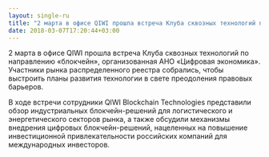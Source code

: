 ```yaml
---
layout: single-ru
title: "2 марта в офисе QIWI прошла встреча Клуба сквозных технологий по направлению «блокчейн», организованная АНО «Цифровая экономика»"
date: 2018-03-07T17:20:44+03:00
---
```


2 марта в офисе QIWI прошла встреча Клуба сквозных технологий по направлению «блокчейн», организованная АНО «Цифровая экономика». Участники рынка распределенного реестра собрались, чтобы выстроить планы развития технологии в свете преодоления правовых барьеров. 

В ходе встречи сотрудники QIWI Blockchain Technologies представили обзор индустриальных блокчейн-решений для логистического и энергетического секторов рынка, а также обсудили механизмы внедрения цифровых блокчейн-решений, нацеленных на повышение инвестиционной привлекательности российских компаний для международных инвесторов.
